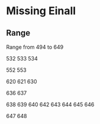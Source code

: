 # Missing Einall

## Range

Range from 494 to 649


532
533
534

552
553


620
621
630

636
637

638
639
640
642
643
644
645
646

647
648
